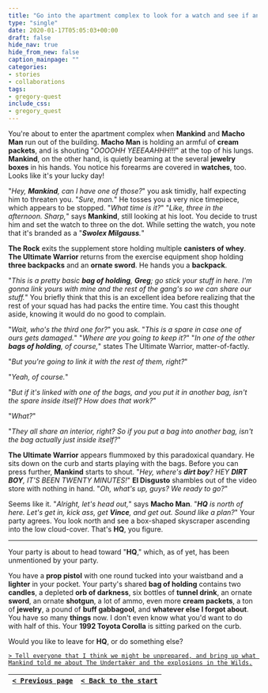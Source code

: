 ```yaml
---
title: "Go into the apartment complex to look for a watch and see if anyone is inside."
type: "single"
date: 2020-01-17T05:05:03+00:00
draft: false
hide_nav: true
hide_from_new: false
caption_mainpage: ""
categories:
- stories
- collaborations
tags:
- gregory-quest
include_css:
- gregory_quest
---
```


You're about to enter the apartment complex when **Mankind** and **Macho Man** run out of the building. **Macho Man** is holding an armful of **cream packets**, and is shouting "*OOOOHH YEEEAAHHH!!!*" at the top of his lungs. **Mankind**, on the other hand, is quietly beaming at the several **jewelry boxes** in his hands. You notice his forearms are covered in **watches**, too. Looks like it's your lucky day!

"*Hey, **Mankind**, can I have one of those?*" you ask timidly, half expecting him to threaten you. "*Sure, man.*" He tosses you a very nice timepiece, which appears to be stopped. "*What time is it?*" "*Like, three in the afternoon. Sharp,*" says **Mankind**, still looking at his loot. You decide to trust him and set the watch to three on the dot. While setting the watch, you note that it's branded as a "***Swolex Milgauss**.*"
 
**The Rock** exits the supplement store holding multiple **canisters of whey**. **The Ultimate Warrior** returns from the exercise equipment shop holding **three backpacks** and an **ornate sword**. He hands you a **backpack**.

"*This is a pretty basic **bag of holding**, **Greg**; go stick your stuff in here. I'm gonna link yours with mine and the rest of the gang's so we can share our stuff.*" You briefly think that this is an excellent idea before realizing that the rest of your squad has had packs the entire time. You cast this thought aside, knowing it would do no good to complain. 

"*Wait, who's the third one for?*" you ask. "*This is a spare in case one of ours gets damaged.*" "*Where are you going to keep it?*" "*In one of the other **bags of holding**, of course,*" states The Ultimate Warrior, matter-of-factly. 

"*But you're going to link it with the rest of them, right?*"

"*Yeah, of course.*"

"*But if it's linked with one of the bags, and you put it in another bag, isn't the spare inside itself? How does that work?*"

"*What?*"

"*They all share an interior, right? So if you put a bag into another bag, isn't the bag actually just inside itself?*"

**The Ultimate Warrior** appears flummoxed by this paradoxical quandary. He sits down on the curb and starts playing with the bags. Before you can press further, **Mankind** starts to shout. "*Hey, where's **dirt boy**? HEY **DIRT BOY**, IT'S BEEN TWENTY MINUTES!*" **El Disgusto** shambles out of the video store with nothing in hand. "*Oh, what's up, guys? We ready to go?*"

Seems like it. "*Alright, let's head out,*" says **Macho Man**. "***HQ** is north of here. Let's get in, kick ass, get **Vince**, and get out. Sound like a plan?*" Your party agrees. You look north and see a box-shaped skyscraper ascending into the low cloud-cover. That's **HQ**, you figure.

---

Your party is about to head toward "**HQ**," which, as of yet, has been unmentioned by your party.

You have a **prop pistol** with one round tucked into your waistband and a **lighter** in your pocket. Your party's shared **bag of holding** contains two **candles**, a depleted **orb of darkness**, six bottles of **tunnel drink**, an ornate **sword**, an ornate **shotgun**, a lot of ammo, even more **cream packets**, a ton of **jewelry**, a pound of **buff gabbagool**, and **whatever else I forgot about**. You have so many **things** now. I don't even know what you'd want to do with half of this. Your **1992 Toyota Corolla** is sitting parked on the curb.

Would you like to leave for **HQ**, or do something else?

[``> Tell everyone that I think we might be unprepared, and bring up what Mankind told me about The Undertaker and the explosions in the Wilds.``](../45)

|[``< Previous page``](../43)|[``< Back to the start``](../)|
|---|---|